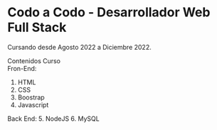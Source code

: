 # Codo a Codo - Desarrollador Web Full Stack

Cursando desde Agosto 2022 a Diciembre 2022.

Contenidos Curso  
Fron-End:  
1. HTML
2. CSS
3. Boostrap
4. Javascript

Back End:
5. NodeJS
6. MySQL
